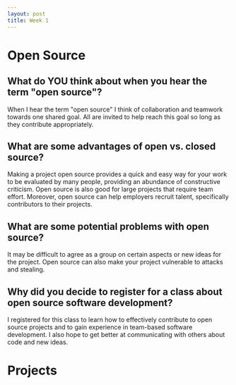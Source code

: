 ```yaml
---
layout: post
title: Week 1
---
```


# Open Source

## What do YOU think about when you hear the term "open source"?
When I hear the term "open source" I think of collaboration and teamwork towards one shared goal. All are invited to 
help reach this goal so long as they contribute appropriately.

## What are some advantages of open vs. closed source?
Making a project open source provides a quick and easy way for your work to be evaluated by many people, providing an abundance of constructive criticism. Open source is also good for large projects that require team effort. Moreover, open source can help employers recruit talent, specifically contributors to their projects.

## What are some potential problems with open source?
It may be difficult to agree as a group on certain aspects or new ideas for the project. Open source can also make your project vulnerable to attacks and stealing.

## Why did you decide to register for a class about open source software development?
I registered for this class to learn how to effectively contribute to open source projects and to gain experience in team-based software development. I also hope to get better at communicating with others about code and new ideas.

# Projects
